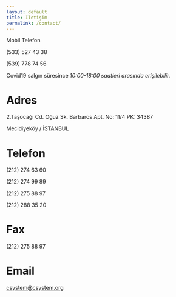 ```yaml
---
layout: default
title: İletişim
permalink: /contact/
---
```



<p class="h4-mktg mt-5">Mobil Telefon </p>

<p class="f2-mktg mb-2">
(533) 527 43 38 
</p>
<p class="f2-mktg mb-2">
(539) 778 74 56 
</p>

<p class="pullquote">Covid19 salgın süresince <i>10:00-18:00 saatleri arasında erişilebilir.</i></p>



# Adres
2.Taşocağı Cd. Oğuz Sk. Barbaros Apt. No: 11/4 PK: 34387

Mecidiyeköy / İSTANBUL


# Telefon
(212) 274 63 60

(212) 274 99 89

(212) 275 88 97

(212) 288 35 20

#  Fax
(212) 275 88 97


#  Email

[csystem@csystem.org](mailto:csystem@csystem.org)


